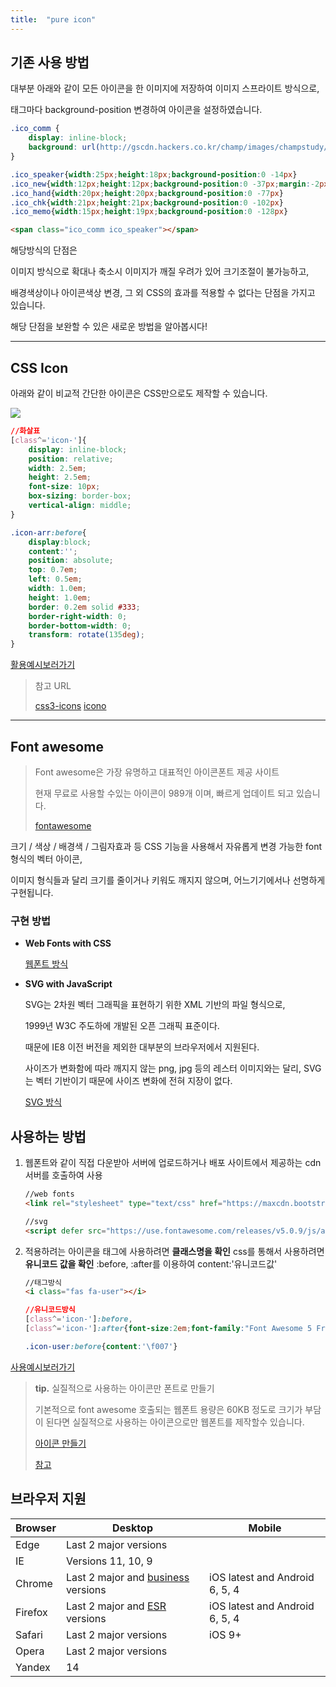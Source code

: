 ```yaml
---
title:  "pure icon"
---
```




## 기존 사용 방법

대부분 아래와 같이 모든 아이콘을 한 이미지에 저장하여 이미지 스프라이트 방식으로, 

태그마다 background-position 변경하여 아이콘을 설정하였습니다.

```css
.ico_comm {
    display: inline-block;
    background: url(http://gscdn.hackers.co.kr/champ/images/champstudy/common/bullet2.png) no-repeat
}

.ico_speaker{width:25px;height:18px;background-position:0 -14px}
.ico_new{width:12px;height:12px;background-position:0 -37px;margin:-2px 0 0 7px;vertical-align:middle}
.ico_hand{width:20px;height:20px;background-position:0 -77px}
.ico_chk{width:21px;height:21px;background-position:0 -102px}
.ico_memo{width:15px;height:19px;background-position:0 -128px}
```

```html
<span class="ico_comm ico_speaker"></span>
```

해당방식의 단점은

이미지 방식으로 확대나 축소시 이미지가 깨질 우려가 있어 크기조절이 불가능하고,

배경색상이나 아이콘색상 변경, 그 외  CSS의 효과를 적용할 수 없다는 단점을 가지고 있습니다.

해당 단점을 보완할 수 있은 새로운 방법을 알아봅시다!



------



## CSS Icon

아래와 같이 비교적 간단한 아이콘은 CSS만으로도 제작할 수 있습니다.

<img src="http://www.hackersut.com/images/event/2018/040300/icon.gif">

```css
//화살표
[class^='icon-']{
    display: inline-block;
    position: relative;
    width: 2.5em;
    height: 2.5em;
    font-size: 10px;
    box-sizing: border-box;
    vertical-align: middle;
}

.icon-arr:before{
    display:block;
    content:'';
    position: absolute;
    top: 0.7em;
    left: 0.5em;
    width: 1.0em;
    height: 1.0em;
    border: 0.2em solid #333;
    border-right-width: 0;
    border-bottom-width: 0;
    transform: rotate(135deg);
}
```



[활용예시보러가기](http://13.124.101.236/khy_work/02_icon_css_example.html)



> 참고 URL 
>
> [css3-icons](http://www.uiplayground.in/css3-icons/)
> [icono](https://saeedalipoor.github.io/icono/)



------



## Font awesome

> Font awesome은 가장 유명하고 대표적인 아이콘폰트 제공 사이트
>
> 현재 무료로 사용할 수있는 아이콘이 989개 이며, 빠르게 업데이트 되고 있습니다.
>
> [fontawesome](https://fontawesome.com/)



크기 / 색상 / 배경색 / 그림자효과 등 CSS 기능을 사용해서 자유롭게 변경 가능한 font 형식의 벡터 아이콘,

이미지 형식들과 달리 크기를 줄이거나 키워도 깨지지 않으며, 어느기기에서나 선명하게 구현됩니다.



### 구현 방법

- **Web Fonts with CSS**
  
  [웹폰트 방식](https://fontawesome.com/how-to-use/web-fonts-with-css)


- **SVG with JavaScript** 

  SVG는 2차원 벡터 그래픽을 표현하기 위한 XML 기반의 파일 형식으로, 

  1999년 W3C 주도하에 개발된 오픈 그래픽 표준이다. 

  때문에 IE8 이전 버전을 제외한 대부분의 브라우저에서 지원된다. 

  사이즈가 변화함에 따라 깨지지 않는 png, jpg 등의 레스터 이미지와는 달리, SVG는 벡터 기반이기 때문에 사이즈 변화에 전혀 지장이 없다.

  [SVG 방식](https://fontawesome.com/how-to-use/svg-with-js)

  



## 사용하는 방법

1. 웹폰트와 같이 직접 다운받아 서버에 업로드하거나 배포 사이트에서 제공하는 cdn서버를 호출하여 사용

   ```html
   //web fonts
   <link rel="stylesheet" type="text/css" href="https://maxcdn.bootstrapcdn.com/font-awesome/4.4.0/css/font-awesome.min.css"/> 

   //svg
   <script defer src="https://use.fontawesome.com/releases/v5.0.9/js/all.js" integrity="sha384-8iPTk2s/jMVj81dnzb/iFR2sdA7u06vHJyyLlAd4snFpCl/SnyUjRrbdJsw1pGIl" crossorigin="anonymous"></script>
   ```

2. 적용하려는 아이콘을 태그에 사용하려면 **클래스명을 확인**
   css를 통해서 사용하려면 **유니코드 값을 확인** :before, :after를 이용하여 content:'유니코드값'

   ```html
   //태그방식
   <i class="fas fa-user"></i>
   ```

   ```css
   //유니코드방식
   [class^='icon-']:before,
   [class^='icon-']:after{font-size:2em;font-family:"Font Awesome 5 Free";font-weight:900;vertical-align:middle}

   .icon-user:before{content:'\f007'}
   ```




[사용예시보러가기](http://13.124.101.236/khy_work/02_icon_font_example.html)



> **tip.** 실질적으로 사용하는 아이콘만 폰트로 만들기
>
> 기본적으로 font awesome 호출되는 웹폰트 용량은 60KB 정도로 크기가 부담이 된다면 실질적으로 사용하는 아이콘으로만 웹폰트를 제작할수 있습니다.
>
> [아이콘 만들기](http://fontello.com/)
>
> [참고](https://junistory.blogspot.kr/2017/08/icon-font_2.html)





## 브라우저 지원

| Browser | Desktop                                                      | Mobile                         |
| ------- | ------------------------------------------------------------ | ------------------------------ |
| Edge    | Last 2 major versions                                        |                                |
| IE      | Versions 11, 10, 9                                           |                                |
| Chrome  | Last 2 major and [business](https://enterprise.google.com/chrome/chrome-browser) versions | iOS latest and Android 6, 5, 4 |
| Firefox | Last 2 major and [ESR](https://www.mozilla.org/en-US/firefox/organizations) versions | iOS latest and Android 6, 5, 4 |
| Safari  | Last 2 major versions                                        | iOS 9+                         |
| Opera   | Last 2 major versions                                        |                                |
| Yandex  | 14                                                           |                                |
